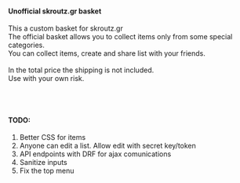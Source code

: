 <h4>Unofficial skroutz.gr basket</h4>
This a custom basket for skroutz.gr
<br>
The official basket allows you to collect items only from some special categories.<br> 
You can collect items, create and share list with your friends.<br>
<br>
In the total price the shipping is not included.
<br>
Use with your own risk.

<br><br>
<h4>TODO:</h4>
<ol>
	<li>Better CSS for items</li>
	<li>Anyone can edit a list. Allow edit with secret key/token</li>
	<li>API endpoints with DRF for ajax comunications</li>
	<li>Sanitize inputs</li>
	<li>Fix the top menu</li>
</ol>